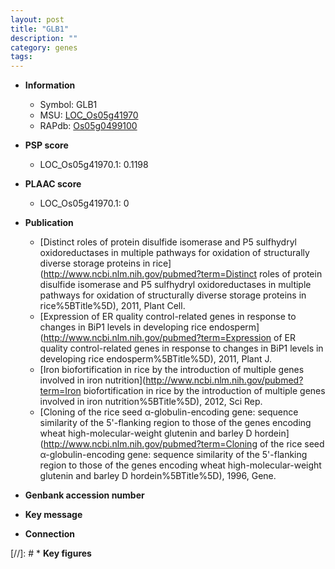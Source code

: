 ```yaml
---
layout: post
title: "GLB1"
description: ""
category: genes
tags: 
---
```


* **Information**  
    + Symbol: GLB1  
    + MSU: [LOC_Os05g41970](http://rice.plantbiology.msu.edu/cgi-bin/ORF_infopage.cgi?orf=LOC_Os05g41970)  
    + RAPdb: [Os05g0499100](http://rapdb.dna.affrc.go.jp/viewer/gbrowse_details/irgsp1?name=Os05g0499100)  

* **PSP score**  
    + LOC_Os05g41970.1: 0.1198 

* **PLAAC score**  
    + LOC_Os05g41970.1: 0 

* **Publication**  
    + [Distinct roles of protein disulfide isomerase and P5 sulfhydryl oxidoreductases in multiple pathways for oxidation of structurally diverse storage proteins in rice](http://www.ncbi.nlm.nih.gov/pubmed?term=Distinct roles of protein disulfide isomerase and P5 sulfhydryl oxidoreductases in multiple pathways for oxidation of structurally diverse storage proteins in rice%5BTitle%5D), 2011, Plant Cell.
    + [Expression of ER quality control-related genes in response to changes in BiP1 levels in developing rice endosperm](http://www.ncbi.nlm.nih.gov/pubmed?term=Expression of ER quality control-related genes in response to changes in BiP1 levels in developing rice endosperm%5BTitle%5D), 2011, Plant J.
    + [Iron biofortification in rice by the introduction of multiple genes involved in iron nutrition](http://www.ncbi.nlm.nih.gov/pubmed?term=Iron biofortification in rice by the introduction of multiple genes involved in iron nutrition%5BTitle%5D), 2012, Sci Rep.
    + [Cloning of the rice seed α-globulin-encoding gene: sequence similarity of the 5'-flanking region to those of the genes encoding wheat high-molecular-weight glutenin and barley D hordein](http://www.ncbi.nlm.nih.gov/pubmed?term=Cloning of the rice seed α-globulin-encoding gene: sequence similarity of the 5'-flanking region to those of the genes encoding wheat high-molecular-weight glutenin and barley D hordein%5BTitle%5D), 1996, Gene.

* **Genbank accession number**  

* **Key message**  

* **Connection**  

[//]: # * **Key figures**  



